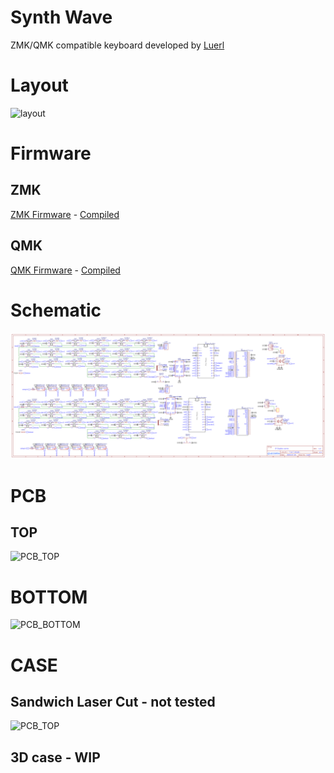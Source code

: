 # Synth Wave
ZMK/QMK compatible keyboard developed by [Luerl](https://github.com/Luerl21)
# Layout
![layout](https://raw.githubusercontent.com/Luerl21/synth_wave/main/images/layout.png)
# Firmware
## ZMK
[ZMK Firmware](https://github.com/Luerl21/zmk-config) -
[Compiled](https://github.com/Luerl21/synth_wave/firmware/ZMK)
## QMK
[QMK Firmware](https://github.com/Luerl21/qmk_synth_wave) -
[Compiled](https://github.com/Luerl21/synth_wave/firmware/QMK)
# Schematic
![schematic](https://raw.githubusercontent.com/Luerl21/synth_wave/main/images/Schematic.png)
# PCB
## TOP
![PCB_TOP](https://raw.githubusercontent.com/Luerl21/synth_wave/main/images/pcb_2D_TOP.svg)
# BOTTOM
![PCB_BOTTOM](https://raw.githubusercontent.com/Luerl21/synth_wave/main/images/pcb_2D_BOTTOM.svg)
# CASE
## Sandwich Laser Cut - not tested
![PCB_TOP](https://raw.githubusercontent.com/Luerl21/synth_wave/main/images/pcb_2D_TOP.svg)
## 3D case - WIP